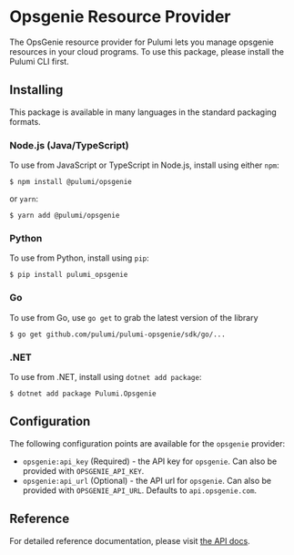# Opsgenie Resource Provider

The OpsGenie resource provider for Pulumi lets you manage opsgenie resources in your cloud programs. To use this package, please install the Pulumi CLI first.

## Installing

This package is available in many languages in the standard packaging formats.

### Node.js (Java/TypeScript)

To use from JavaScript or TypeScript in Node.js, install using either `npm`:

    $ npm install @pulumi/opsgenie

or `yarn`:

    $ yarn add @pulumi/opsgenie

### Python

To use from Python, install using `pip`:

    $ pip install pulumi_opsgenie

### Go

To use from Go, use `go get` to grab the latest version of the library

    $ go get github.com/pulumi/pulumi-opsgenie/sdk/go/...

### .NET

To use from .NET, install using `dotnet add package`:

    $ dotnet add package Pulumi.Opsgenie

## Configuration

The following configuration points are available for the `opsgenie` provider:

- `opsgenie:api_key` (Required) - the API key for `opsgenie`. Can also be provided with `OPSGENIE_API_KEY`.
- `opsgenie:api_url` (Optional) - the API url for `opsgenie`. Can also be provided with `OPSGENIE_API_URL`. Defaults to `api.opsgenie.com`.

## Reference

For detailed reference documentation, please visit [the API docs][1].


[1]: https://www.pulumi.com/docs/reference/pkg/opsgenie/
